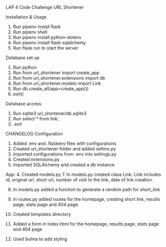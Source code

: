 LAP 4 Code Challenge
URL Shortener 

Installation & Usage 
1. Run pipenv install flask
2. Run pipenv shell
3. Run pipenv install python-dotenv
4. Run pipenv install flask-sqlalchemy
5. Run flask run to start the server

Database set up
1. Run python
2. Run from url_shortener import create_app
3. Run from url_shortener.extensions import db
4. Run from url_shortener.models import Link
5. Run db.create_all(app=create_app())
6. exit()

Database access
1. Run sqlite3 url_shortener/db.sqlite3
2. Run select * from link;
3. .exit

CHANGELOG
Configuration
1. Added .env and .flaskenv files with configurations
2. Created url_shortener folder and added settins.py
3. Imported configurations from .env into settings.py
5. Created extensions.py
6. Imported SQLAlchemy and created a db instance 

App:
4. Created models.py
7. In models.py created class Link. Link includes id, original url, short url, number of visit to the link, date of link creation.

8. In models.py added a function to generate a random path for short_link
9. In routes.py added routes for the homepage, creating short link, results page, stats page and 404 page 

10. Created templates directory
11. Added a form in index.html for the homepage, results page, stats page and 404 page 
12. Used bulma to add styling 





